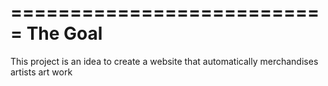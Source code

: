 ===========================
The Goal
===========================
This project is an idea to create a website that automatically merchandises artists art work
